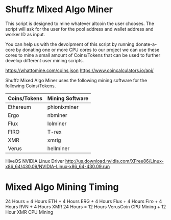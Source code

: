 # Shuffz Mixed Algo Miner

This script is designed to mine whatever altcoin the user chooses. The script will ask for the user for the pool address and wallet address and worker ID as input.

You can help us with the devolpment of this script by running donate-a-core by donating one or more CPU cores to our project we can use these cores to mine a small amount of Coins/Tokens that can be used to further develop different user mining scripts.

https://whattomine.com/coins.json
https://www.coincalculators.io/api/

Shuffz Mixed Algo Miner uses the following mining software for the following Coins/Tokens.

| Coins/Tokens| Mining Software|
| ----------- | ----------- |
| Ethereum    | phionixminer|
| Ergo        | nbminer     |
| Flux        | lolminer    |
| FIRO        | T-rex       |
| XMR         | xmrig       |
| Verus       | hellminer   |

HiveOS NVIDIA Linux Driver
http://us.download.nvidia.com/XFree86/Linux-x86_64/430.09/NVIDIA-Linux-x86_64-430.09.run

# Mixed Algo Mining Timing

24 Hours = 4 Hours ETH + 4 Hours ERG + 4 Hours Flux + 4 Hours Firo + 4 Hours RVN + 4 Hours XMR
24 Hours = 12 Hours VerusCoin CPU Mining + 12 Hour XMR CPU Mining
